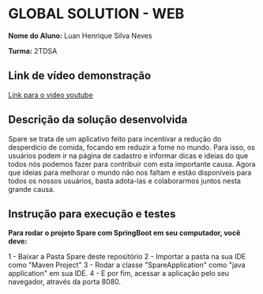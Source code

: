 # GLOBAL SOLUTION - WEB

**Nome do Aluno:**  Luan Henrique Silva Neves

**Turma:** 2TDSA

## Link de vídeo demonstração

[Link para o video youtube](https://youtu.be/2UJiSJvZvc0)


## Descrição da solução desenvolvida
Spare se trata de um aplicativo feito para incentivar a redução do desperdício de comida, focando em reduzir a fome no mundo.
Para isso, os usuários podem ir na página de cadastro e informar dicas e ideias do que todos nós podemos fazer para contribuir com esta importante causa.
Agora que ideias para melhorar o mundo não nos faltam e estão disponíveis para todos os nossos usuários, basta adota-las e colaborarmos juntos nesta grande causa.


## Instrução para execução e testes
**Para rodar o projeto Spare com SpringBoot em seu computador, você deve:**

  1 - Baixar a Pasta Spare deste repositório
  2 - Importar a pasta na sua IDE como "Maven Project"
  3 - Rodar a classe "SpareApplication" como "java application" em sua IDE.
  4 - E por fim, acessar a aplicação pelo seu navegador, através da porta 8080.
